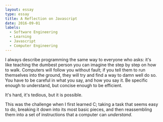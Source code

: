 ```yaml
---
layout: essay
type: essay
title: A Reflection on Javascript
date: 2016-09-01
labels:
  - Software Engineering
  - Learning
  - Javascript
  - Computer Engineering
---
```


I always describe programming the same way to everyone who asks: it's like teaching the dumbest person you can imagine the step by step on how to walk. Computers will follow you without fault; if you tell them to run themselves into the ground, they will try and find a way to damn well do so. You have to be careful in what you say, and how you say it. Be specific enough to understand, but concise enough to be efficient.

It's hard, it's tedious, but it is possible.

This was the challenge when I first learned C; taking a task that seems easy to do, breaking it down into its most basic pieces, and then reassembling them into a set of instructions that a computer can <i>understand</i>. 
